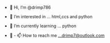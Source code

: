 - 👋 Hi, I’m @drimp786
- 👀 I’m interested in ... html,ccs and python
- 🌱 I’m currently learning ... python


- 💞️ - 📫 How to reach me ...drimp7@outlook.com

<!---
drimp786/drimp786 is a ✨ special ✨ repository because its `README.md` (this file) appears on your GitHub profile.
You can click the Preview link to take a look at your changes.
--->
